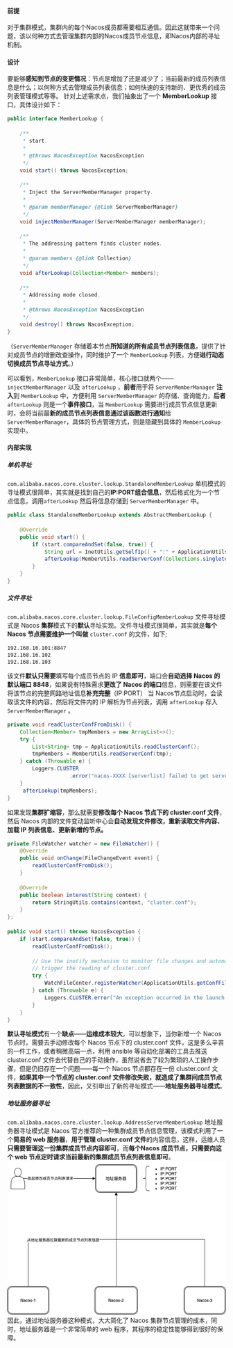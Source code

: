 #### 前提
对于集群模式，集群内的每个Nacos成员都需要相互通信。因此这就带来一个问题，该以何种方式去管理集群内部的Nacos成员节点信息，即Nacos内部的寻址机制。
#### 设计
要能够**感知到节点的变更情况**：节点是增加了还是减少了；当前最新的成员列表信息是什么；以何种方式去管理成员列表信息；如何快速的支持新的、更优秀的成员列表管理模式等等。
针对上述需求点，我们抽象出了一个 **MemberLookup** 接口，具体设计如下：
``` java
public interface MemberLookup {
    
    /**
     * start.
     *
     * @throws NacosException NacosException
     */
    void start() throws NacosException;
    
    /**
     * Inject the ServerMemberManager property.
     *
     * @param memberManager {@link ServerMemberManager}
     */
    void injectMemberManager(ServerMemberManager memberManager);
    
    /**
     * The addressing pattern finds cluster nodes.
     *
     * @param members {@link Collection}
     */
    void afterLookup(Collection<Member> members);
    
    /**
     * Addressing mode closed.
     *
     * @throws NacosException NacosException
     */
    void destroy() throws NacosException;
}
```
（`ServerMemberManager` 存储着本节点**所知道的所有成员节点列表信息**，提供了针对成员节点的增删改查操作，同时维护了一个 `MemberLookup` 列表，方便**进行动态切换成员节点寻址方式**。）

可以看到，`MemberLookup` 接口非常简单，核心接口就两个—— `injectMemberManager` 以及 `afterLookup` ，**前者**用于将 `ServerMemberManager` **注入**到 `MemberLookup` 中，方便利用 `ServerMemberManager` 的存储、查询能力，**后者** `afterLookup` 则是一个**事件接口**，当 `MemberLookup` 需要进行成员节点信息更新时，会将当前最**新的成员节点列表信息通过该函数进行通知**给 `ServerMemberManager`，具体的节点管理方式，则是隐藏到具体的 `MemberLookup` 实现中。
#### 内部实现
##### 单机寻址
`com.alibaba.nacos.core.cluster.lookup.StandaloneMemberLookup`
单机模式的寻址模式很简单，其实就是找到自己的**IP:PORT组合信息**，然后格式化为一个节点信息，调用`afterLookup` 然后将信息存储到 `ServerMemberManager` 中。
``` java
public class StandaloneMemberLookup extends AbstractMemberLookup {
    
    @Override
    public void start() {
        if (start.compareAndSet(false, true)) {
            String url = InetUtils.getSelfIp() + ":" + ApplicationUtils.getPort();
            afterLookup(MemberUtils.readServerConf(Collections.singletonList(url)));
        }
    }
}
```
##### 文件寻址
`com.alibaba.nacos.core.cluster.lookup.FileConfigMemberLookup`
文件寻址模式是 Nacos **集群**模式下的**默认**寻址实现。文件寻址模式很简单，其实就是**每个 Nacos 节点需要维护一个叫做** `cluster.conf` 的文件，如下;
``` plain text
192.168.16.101:8847
192.168.16.102
192.168.16.103
```
该文件**默认只需要**填写每个成员节点的 IP **信息即可**，端口会**自动选择 Nacos 的默认端口 8848**，如果说有特殊需求**更改了 Nacos 的端口**信息，则需要在该文件将该节点的完整网路地址信息**补充完整**（IP:PORT）
当 Nacos节点启动时，会读取该文件的内容，然后将文件内的 IP 解析为节点列表，调用 `afterLookup` 存入`ServerMemberManager` 。
``` java
private void readClusterConfFromDisk() {
    Collection<Member> tmpMembers = new ArrayList<>();
    try {
        List<String> tmp = ApplicationUtils.readClusterConf();
        tmpMembers = MemberUtils.readServerConf(tmp);
    } catch (Throwable e) {
        Loggers.CLUSTER
                    .error("nacos-XXXX [serverlist] failed to get serverlist from disk!, error : {}", e.getMessage());
    }
     afterLookup(tmpMembers);
}
```
如果发现**集群扩缩容**，那么就需要**修改每个 Nacos 节点下的 cluster.conf 文件**，然后 Nacos 内部的文件变动监听中心会**自动发现文件修改，重新读取文件内容、加载 IP 列表信息、更新新增的节点。**
``` java
private FileWatcher watcher = new FileWatcher() {
    @Override
    public void onChange(FileChangeEvent event) {
        readClusterConfFromDisk();
    }
        
    @Override
    public boolean interest(String context) {
        return StringUtils.contains(context, "cluster.conf");
    }
};

public void start() throws NacosException {
    if (start.compareAndSet(false, true)) {
        readClusterConfFromDisk();
            
        // Use the inotify mechanism to monitor file changes and automatically
        // trigger the reading of cluster.conf
        try {
            WatchFileCenter.registerWatcher(ApplicationUtils.getConfFilePath(), watcher);
        } catch (Throwable e) {
            Loggers.CLUSTER.error("An exception occurred in the launch file monitor : {}", e.getMessage());
        }
    }
}
```
**默认寻址模式**有一个**缺点**——**运维成本较大**，可以想象下，当你新增一个 Nacos 节点时，需要去手动修改每个 Nacos 节点下的 cluster.conf 文件，这是多么辛苦的一件工作，或者稍微高端一点，利用 ansible 等自动化部署的工具去推送 cluster.conf 文件去代替自己的手动操作，虽然说省去了较为繁琐的人工操作步骤，但是仍旧存在一个问题——每一个 Nacos 节点都存在一份 cluster.conf 文件，**如果其中一个节点的 cluster.conf 文件修改失败，就造成了集群间成员节点列表数据的不一致性**，因此，又引申出了新的寻址模式——**地址服务器寻址模式**。
##### 地址服务器寻址
`com.alibaba.nacos.core.cluster.lookup.AddressServerMemberLookup`
地址服务器寻址模式是 Nacos 官方推荐的一种集群成员节点信息管理，该模式利用了一个**简易的 web 服务器**，**用于管理 cluster.conf 文件**的内容信息，这样，运维人员**只需要管理这一份集群成员节点内容即可**，而**每个Nacos 成员节点，只需要向这个 web 节点定时请求当前最新的集群成员节点列表信息即可**。
![](../../../img/Pasted%20image%2020240317214446.png)
因此，通过地址服务器这种模式，大大简化了 Nacos 集群节点管理的成本，同时，地址服务器是一个非常简单的 web 程序，其程序的稳定性能够得到很好的保障。